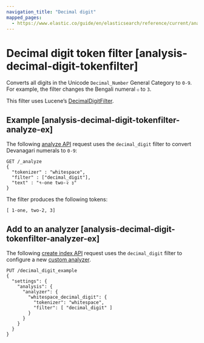 ```yaml
---
navigation_title: "Decimal digit"
mapped_pages:
  - https://www.elastic.co/guide/en/elasticsearch/reference/current/analysis-decimal-digit-tokenfilter.html
---
```


# Decimal digit token filter [analysis-decimal-digit-tokenfilter]


Converts all digits in the Unicode `Decimal_Number` General Category to `0-9`. For example, the filter changes the Bengali numeral `৩` to `3`.

This filter uses Lucene’s [DecimalDigitFilter](https://lucene.apache.org/core/10_0_0/analysis/common/org/apache/lucene/analysis/core/DecimalDigitFilter.md).

## Example [analysis-decimal-digit-tokenfilter-analyze-ex]

The following [analyze API](https://www.elastic.co/docs/api/doc/elasticsearch/operation/operation-indices-analyze) request uses the `decimal_digit` filter to convert Devanagari numerals to `0-9`:

```console
GET /_analyze
{
  "tokenizer" : "whitespace",
  "filter" : ["decimal_digit"],
  "text" : "१-one two-२ ३"
}
```

The filter produces the following tokens:

```text
[ 1-one, two-2, 3]
```


## Add to an analyzer [analysis-decimal-digit-tokenfilter-analyzer-ex]

The following [create index API](https://www.elastic.co/docs/api/doc/elasticsearch/operation/operation-indices-create) request uses the `decimal_digit` filter to configure a new [custom analyzer](docs-content://manage-data/data-store/text-analysis/create-custom-analyzer.md).

```console
PUT /decimal_digit_example
{
  "settings": {
    "analysis": {
      "analyzer": {
        "whitespace_decimal_digit": {
          "tokenizer": "whitespace",
          "filter": [ "decimal_digit" ]
        }
      }
    }
  }
}
```


